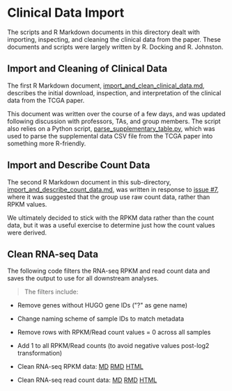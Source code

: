 Clinical Data Import
====================

The scripts and R Markdown documents in this directory dealt with importing, inspecting, and cleaning the clinical data from the paper. These documents and scripts were largely written by R. Docking and R. Johnston.

Import and Cleaning of Clinical Data
------------------------------------

The first R Markdown document, [import_and_clean_clinical_data.md](import_and_clean_clinical_data.md), describes the initial download, inspection, and interpretation of the clinical data from the TCGA paper.

This document was written over the course of a few days, and was updated following discussion with professors, TAs, and group members. The script also relies on a Python script, [parse_supplementary_table.py](parse_supplementary_table.py), which was used to parse the supplemental data CSV file from the TCGA paper into something more R-friendly. 

Import and Describe Count Data
------------------------------

The second R Markdown document in this sub-directory, [import_and_describe_count_data.md](import_and_describe_count_data.md), was written in response to [issue #7](https://github.com/rdocking/stat540-group-project-aml-cnv/issues/7), where it was suggested that the group use raw count data, rather than RPKM values.

We ultimately decided to stick with the RPKM data rather than the count data, but it was a useful exercise to determine just how the count values were derived.

Clean RNA-seq Data
------------------

The following code filters the RNA-seq RPKM and read count data and saves the output to use for all downstream analyses. 

> The filters include: 
  - Remove genes without HUGO gene IDs ("?" as gene name)
  - Change naming scheme of sample IDs to match metadata
  - Remove rows with RPKM/Read count values = 0 across all samples
  - Add 1 to all RPKM/Read counts (to avoid negative values post-log2 transformation)

- Clean RNA-seq RPKM data: [MD](https://github.com/rdocking/stat540-group-project-aml-cnv/blob/master/code/clinical_data_import/clean_rna_seq_rpkm_data.md) [RMD](https://github.com/rdocking/stat540-group-project-aml-cnv/blob/master/code/clinical_data_import/clean_rna_seq_rpkm_data.Rmd) [HTML](https://github.com/rdocking/stat540-group-project-aml-cnv/blob/master/code/clinical_data_import/clean_rna_seq_rpkm_data.html)

- Clean RNA-seq read count data: [MD](https://github.com/rdocking/stat540-group-project-aml-cnv/blob/master/code/clinical_data_import/clean_rna_seq_read_count_data.md) [RMD](https://github.com/rdocking/stat540-group-project-aml-cnv/blob/master/code/clinical_data_import/clean_rna_seq_read_count_data.Rmd) [HTML](https://github.com/rdocking/stat540-group-project-aml-cnv/blob/master/code/clinical_data_import/clean_rna_seq_read_count_data.html)

